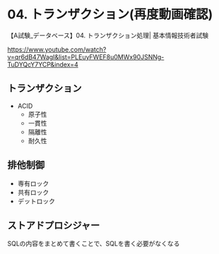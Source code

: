 # 04. トランザクション(再度動画確認)
【A試験_データベース】04. トランザクション処理| 基本情報技術者試験

https://www.youtube.com/watch?v=qr6dB47WagI&list=PLEuyFWEF8u0MWx90JSNNg-TuDYQcY7YCP&index=4




## トランザクション
+ ACID
  + 原子性
  + 一貫性
  + 隔離性
  + 耐久性

## 排他制御
+ 専有ロック
+ 共有ロック
+ デットロック

## ストアドプロシジャー
SQLの内容をまとめて書くことで、SQLを書く必要がなくなる